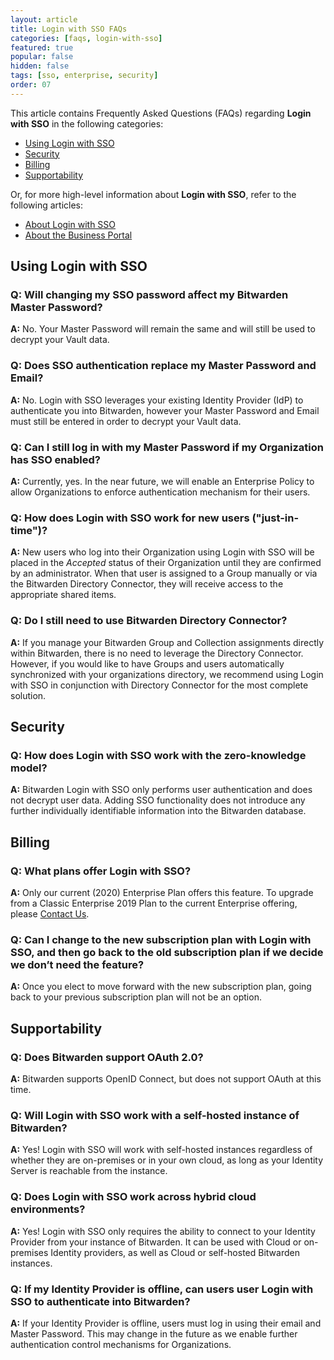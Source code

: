 ```yaml
---
layout: article
title: Login with SSO FAQs
categories: [faqs, login-with-sso]
featured: true
popular: false
hidden: false
tags: [sso, enterprise, security]
order: 07
---
```

This article contains Frequently Asked Questions (FAQs) regarding **Login with SSO** in the following categories:

- [Using Login with SSO](#using-login-with-sso)
- [Security](#security)
- [Billing](#billing)
- [Supportability](#supportability)

Or, for more high-level information about **Login with SSO**, refer to the following articles:
- [About Login with SSO](https://bitwarden.com/help/article/sso-about/)
- [About the Business Portal](https://bitwarden.com/help/article/about-business-portal/)

## Using Login with SSO

### Q: Will changing my SSO password affect my Bitwarden Master Password?

  **A:** No. Your Master Password will remain the same and will still be used to decrypt your Vault data.

### Q: Does SSO authentication replace my Master Password and Email?

  **A:** No. Login with SSO leverages your existing Identity Provider (IdP) to authenticate you into Bitwarden, however your Master Password and Email must still be entered in order to decrypt your Vault data.

### Q: Can I still log in with my Master Password if my Organization has SSO enabled?

  **A:** Currently, yes. In the near future, we will enable an Enterprise Policy to allow Organizations to enforce authentication mechanism for their users.

### Q: How does Login with SSO work for new users ("just-in-time")?

  **A:** New users who log into their Organization using Login with SSO will be placed in the *Accepted* status of their Organization until they are confirmed by an administrator. When that user is assigned to a Group manually or via the Bitwarden Directory Connector, they will receive access to the appropriate shared items.

### Q: Do I still need to use Bitwarden Directory Connector?

  **A:** If you manage your Bitwarden Group and Collection assignments directly within Bitwarden, there is no need to leverage the Directory Connector. However, if you would like to have Groups and users automatically synchronized with your organizations directory, we recommend using Login with SSO in conjunction with Directory Connector for the most complete solution.

## Security

### Q: How does Login with SSO work with the zero-knowledge model?

  **A:** Bitwarden Login with SSO only performs user authentication and does not decrypt user data. Adding SSO functionality does not introduce any further individually identifiable information into the Bitwarden database.

## Billing

### Q: What plans offer Login with SSO?

**A:** Only our current (2020) Enterprise Plan offers this feature. To upgrade from a Classic Enterprise 2019 Plan to the current Enterprise offering, please [Contact Us](https://bitwarden.com/contact).

### Q: Can I change to the new subscription plan with Login with SSO, and then go back to the old subscription plan if we decide we don’t need the feature?

**A:** Once you elect to move forward with the new subscription plan, going back to your previous subscription plan will not be an option.

## Supportability

### Q: Does Bitwarden support OAuth 2.0?

**A:** Bitwarden supports OpenID Connect, but does not support OAuth at this time.

### Q: Will Login with SSO work with a self-hosted instance of Bitwarden?

**A:** Yes! Login with SSO will work with self-hosted instances regardless of whether they are on-premises or in your own cloud, as long as your Identity Server is reachable from the instance.

### Q: Does Login with SSO work across hybrid cloud environments?

**A:** Yes! Login with SSO only requires the ability to connect to your Identity Provider from your instance of Bitwarden. It can be used with Cloud or on-premises Identity providers, as well as Cloud or self-hosted Bitwarden instances.

### Q: If my Identity Provider is offline, can users user Login with SSO to authenticate into Bitwarden?

**A:** If your Identity Provider is offline, users must log in using their email and Master Password. This may change in the future as we enable further authentication control mechanisms for Organizations.
